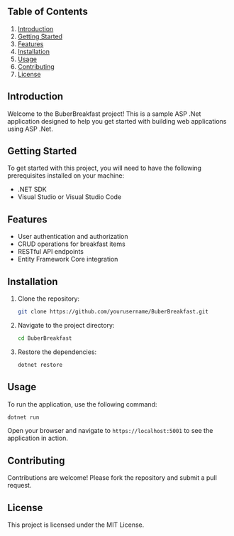 ## Table of Contents

1. [Introduction](#introduction)
2. [Getting Started](#getting-started)
3. [Features](#features)
4. [Installation](#installation)
5. [Usage](#usage)
6. [Contributing](#contributing)
7. [License](#license)

## Introduction

Welcome to the BuberBreakfast project! This is a sample ASP .Net application designed to help you get started with building web applications using ASP .Net.

## Getting Started

To get started with this project, you will need to have the following prerequisites installed on your machine:

- .NET SDK
- Visual Studio or Visual Studio Code

## Features

- User authentication and authorization
- CRUD operations for breakfast items
- RESTful API endpoints
- Entity Framework Core integration

## Installation

1. Clone the repository:
   ```sh
   git clone https://github.com/yourusername/BuberBreakfast.git
   ```
2. Navigate to the project directory:
   ```sh
   cd BuberBreakfast
   ```
3. Restore the dependencies:
   ```sh
   dotnet restore
   ```

## Usage

To run the application, use the following command:

```sh
dotnet run
```

Open your browser and navigate to `https://localhost:5001` to see the application in action.

## Contributing

Contributions are welcome! Please fork the repository and submit a pull request.

## License

This project is licensed under the MIT License.
